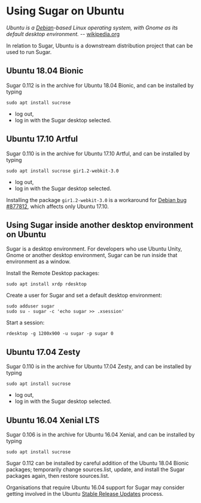 Using Sugar on Ubuntu
=====================

*Ubuntu is a [Debian](debian.md)-based Linux operating system, with Gnome as its default desktop environment.* -- [wikipedia.org](http://en.wikipedia.org/wiki/Ubuntu_%28operating_system%29)

In relation to Sugar, Ubuntu is a downstream distribution project that can be used to run Sugar.

Ubuntu 18.04 Bionic
-------------------

Sugar 0.112 is in the archive for Ubuntu 18.04 Bionic, and can be installed by typing

    sudo apt install sucrose

-   log out,
-   log in with the Sugar desktop selected.


Ubuntu 17.10 Artful
-------------------

Sugar 0.110 is in the archive for Ubuntu 17.10 Artful, and can be installed by typing

    sudo apt install sucrose gir1.2-webkit-3.0

-   log out,
-   log in with the Sugar desktop selected.

Installing the package `gir1.2-webkit-3.0` is a workaround for [Debian bug \#877812](https://bugs.debian.org/cgi-bin/bugreport.cgi?bug=877812), which affects only Ubuntu 17.10.

Using Sugar inside another desktop environment on Ubuntu
--------------------------------------------------------

Sugar is a desktop environment. For developers who use Ubuntu Unity, Gnome or another desktop environment, Sugar can be run inside that environment as a window.

Install the Remote Desktop packages:

    sudo apt install xrdp rdesktop

Create a user for Sugar and set a default desktop environment:

    sudo adduser sugar
    sudo su - sugar -c 'echo sugar >> .xsession'

Start a session:

    rdesktop -g 1200x900 -u sugar -p sugar 0

Ubuntu 17.04 Zesty
------------------

Sugar 0.110 is in the archive for Ubuntu 17.04 Zesty, and can be installed by typing

    sudo apt install sucrose

-   log out,
-   log in with the Sugar desktop selected.

Ubuntu 16.04 Xenial LTS
-----------------------

Sugar 0.106 is in the archive for Ubuntu 16.04 Xenial, and can be installed by typing

    sudo apt install sucrose

Sugar 0.112 can be installed by careful addition of the Ubuntu 18.04 Bionic packages; temporarily change sources.list, update, and install the Sugar packages again, then restore sources.list.

Organisations that require Ubuntu 16.04 support for Sugar may consider getting involved in the Ubuntu [Stable Release Updates](https://wiki.ubuntu.com/StableReleaseUpdates) process.
